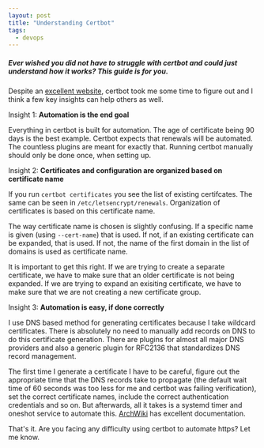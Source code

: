```yaml
---
layout: post
title: "Understanding Certbot"
tags:
  - devops
---
```


##### Ever wished you did not have to struggle with certbot and could just understand how it works? This guide is for you. #####

Despite an [excellent website](https://certbot.eff.org/), certbot took me some time to figure out and I think a few key insights can help others as well.

Insight 1: **Automation is the end goal**

Everything in certbot is built for automation. The age of certificate being 90 days is the best example. Certbot expects that renewals will be automated. The countless plugins are meant for exactly that. Running certbot manually should only be done once, when setting up.

Insight 2: **Certificates and configuration are organized based on certificate name**

If you run `certbot certificates` you see the list of existing certifcates. The same can be seen in `/etc/letsencrypt/renewals`. Organization of certificates is based on this certificate name.

The way certificate name is chosen is slightly confusing. If a specific name is given (using `--cert-name`) that is used. If not, if an existing certificate can be expanded, that is used. If not, the name of the first domain in the list of domains is used as certificate name.

It is important to get this right. If we are trying to create a separate certificate, we have to make sure that an older certificate is not being expanded. If we are trying to expand an exisiting certificate, we have to make sure that we are not creating a new certificate group.

Insight 3: **Automation is easy, if done correctly**

I use DNS based method for generating certificates because I take wildcard certificates. There is absolutely no need to manually add records on DNS to do this certificate generation. There are plugins for almost all major DNS providers and also a generic plugin for RFC2136 that standardizes DNS record management.

The first time I generate a certificate I have to be careful, figure out the appropriate time that the DNS records take to propagate (the default wait time of 60 seconds was too less for me and certbot was failing verification), set the correct certificate names, include the correct authentication credentials and so on. But afterwards, all it takes is a systemd timer and oneshot service to automate this. [ArchWiki](https://wiki.archlinux.org/index.php/Let%E2%80%99s_Encrypt) has excellent documentation.

That's it. Are you facing any difficulty using certbot to automate https? Let me know.
